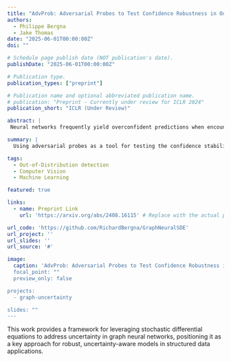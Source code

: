 ```yaml
---
title: "AdvProb: Adversarial Probes to Test Confidence Robustness in Out-of-Distribution Detection"
authors:
  - Philippe Bergna
  - Jake Thomas
date: "2025-06-01T00:00:00Z"
doi: ""

# Schedule page publish date (NOT publication's date).
publishDate: "2025-06-01T00:00:00Z"

# Publication type.
publication_types: ["preprint"]

# Publication name and optional abbreviated publication name.
# publication: "Preprint - Currently under review for ICLR 2024"
publication_short: "ICLR (Under Review)"

abstract: |
 Neural networks frequently yield overconfident predictions when encountering out-of-distribution (OOD) samples, undermining their reliability in critical real-world tasks. In this paper, we introduce \textbf{AdvProb:} Adversarial Probes, a novel diagnostic framework for robust OOD detection. Our approach applies multiple targeted adversarial perturbations to each input, systematically probing the local stability of model predictions. By analyzing how model confidence shifts under these perturbations, we construct a comprehensive behavioral fingerprint for each input and train an XGBoost ensemble to robustly discriminate between in-distribution (ID) and OOD data. AdvProb substantially improves the OOD detection performance of standard classifiers and can be seamlessly integrated into existing methods like ODIN and Mahalanobis, yielding consistent performance gains across architectures and datasets. Our results highlight adversarial probes as a flexible and highly effective tool for enhancing OOD detection robustness.

summary: |
  Using adversarial probes as a tool for testing the confidence stability of the model for out-of-distribution OOD detection. 

tags:
  - Out-of-Distribution detection
  - Computer Vision
  - Machine Learning

featured: true

links:
  - name: Preprint Link
    url: 'https://arxiv.org/abs/2408.16115' # Replace with the actual preprint link

url_code: 'https://github.com/RichardBergna/GraphNeuralSDE'
url_project: ''
url_slides: ''
url_source: '#'

image:
  caption: 'AdvProb: Adversarial Probes to Test Confidence Robustness in Out-of-Distribution Detection
  focal_point: ""
  preview_only: false

projects:
  - graph-uncertainty

slides: ""
---
```


This work provides a framework for leveraging stochastic differential equations to address uncertainty in graph neural networks, positioning it as a key approach for robust, uncertainty-aware models in structured data applications.
